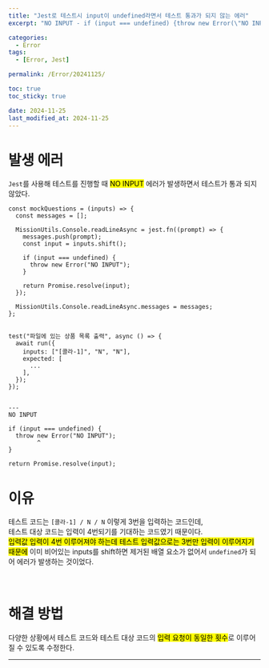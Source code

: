 ```yaml
---
title: "Jest로 테스트시 input이 undefined라면서 테스트 통과가 되지 않는 에러"
excerpt: "NO INPUT - if (input === undefined) {throw new Error(\"NO INPUT\")}"

categories:
  - Error
tags:
  - [Error, Jest]

permalink: /Error/20241125/

toc: true
toc_sticky: true

date: 2024-11-25
last_modified_at: 2024-11-25
---
```


# 발생 에러
```Jest```를 사용해 테스트를 진행할 때 <mark>NO INPUT</mark> 에러가 발생하면서 테스트가 통과 되지 않았다.<br>
```
const mockQuestions = (inputs) => {
  const messages = [];

  MissionUtils.Console.readLineAsync = jest.fn((prompt) => {
    messages.push(prompt);
    const input = inputs.shift();

    if (input === undefined) {
      throw new Error("NO INPUT");
    }

    return Promise.resolve(input);
  });

  MissionUtils.Console.readLineAsync.messages = messages;
};


test("파일에 있는 상품 목록 출력", async () => {
  await run({
    inputs: ["[콜라-1]", "N", "N"],
    expected: [
      ...
    ],
  });
});


---
NO INPUT

if (input === undefined) {
  throw new Error("NO INPUT");
        ^
}

return Promise.resolve(input);
```

# 이유
테스트 코드는 ```[콜라-1] / N / N``` 이렇게 3번을 입력하는 코드인데,<br>
테스트 대상 코드는 입력이 4번되기를 기대하는 코드였기 때문이다.<br>
<mark>입력값 입력이 4번 이루어져야 하는데 테스트 입력값으로는 3번만 입력이 이루어지기 때문에</mark> 이미 비어있는 inputs를 shift하면 제거된 배열 요소가 없어서 ```undefined```가 되어 에러가 발생하는 것이었다.<br><br><br>

# 해결 방법
다양한 상황에서 테스트 코드와 테스트 대상 코드의 <mark>입력 요청이 동일한 횟수</mark>로 이루어질 수 있도록 수정한다.

<hr>
